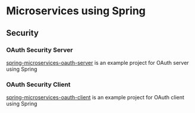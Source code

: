 # Microservices using Spring

## Security
### OAuth Security Server

[spring-microservices-oauth-server](spring-microservices-oauth-server) is an example project for OAuth server using Spring

### OAuth Security Client

[spring-microservices-oauth-client](spring-microservices-oauth-client) is an example project for OAuth client using Spring